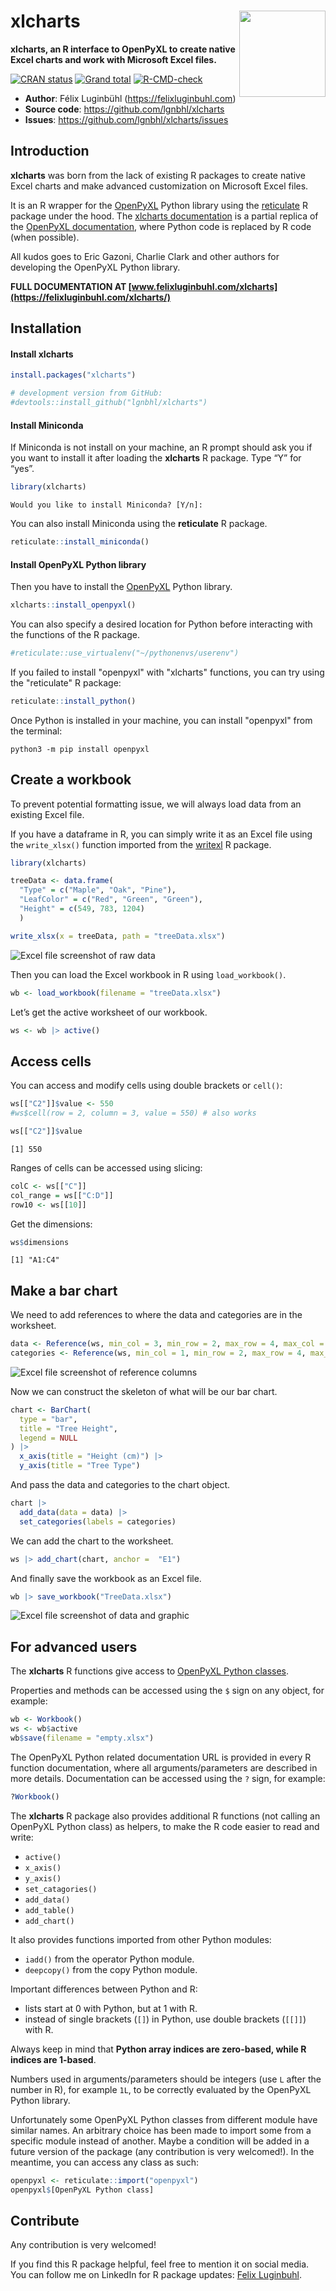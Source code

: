 # xlcharts <img src="man/figures/logo.png" align="right" width="138" />

**xlcharts, an R interface to OpenPyXL to create native Excel charts and work with Microsoft Excel files.**

<!-- badges: start -->
[![CRAN status](https://www.r-pkg.org/badges/version/xlcharts)](https://CRAN.R-project.org/package=xlcharts)
[![Grand total](https://cranlogs.r-pkg.org/badges/grand-total/xlcharts)](https://cran.r-project.org/package=xlcharts)
[![R-CMD-check](https://github.com/lgnbhl/xlcharts/actions/workflows/R-CMD-check.yaml/badge.svg)](https://github.com/lgnbhl/xlcharts/actions/workflows/R-CMD-check.yaml)
<!-- badges: end -->

- **Author**: Félix Luginbühl (<https://felixluginbuhl.com>)
- **Source code**: <https://github.com/lgnbhl/xlcharts>
- **Issues**: <https://github.com/lgnbhl/xlcharts/issues>

## Introduction

**xlcharts** was born from the lack of existing R packages to create native Excel
charts and make advanced customization on Microsoft Excel files.

It is an R wrapper for the
<a href="https://openpyxl.readthedocs.io" target="_blank">OpenPyXL</a> Python library using the
<a href="https://rstudio.github.io/reticulate/" target="_blank">reticulate</a>
R package under the hood. The [xlcharts documentation](https://felixluginbuhl.com/xlcharts/) is a
partial replica of the
<a href="https://openpyxl.readthedocs.io" target="_blank">OpenPyXL documentation</a>, where Python code is replaced by R code (when
possible).

All kudos goes to Eric Gazoni, Charlie Clark and other authors for developing the OpenPyXL Python library.

**FULL DOCUMENTATION AT [www.felixluginbuhl.com/xlcharts](https://felixluginbuhl.com/xlcharts/)**

## Installation

#### Install xlcharts 

``` r
install.packages("xlcharts")

# development version from GitHub:
#devtools::install_github("lgnbhl/xlcharts")
```

#### Install Miniconda

If Miniconda is not install on your machine, an R prompt should ask you
if you want to install it after loading the **xlcharts** R package. Type
“Y” for “yes”.

``` r
library(xlcharts)
```

    Would you like to install Miniconda? [Y/n]:

You can also install Miniconda using the **reticulate** R package.

``` r
reticulate::install_miniconda()
```

#### Install OpenPyXL Python library

Then you have to install the [OpenPyXL](https://openpyxl.readthedocs.io)
Python library.

``` r
xlcharts::install_openpyxl()
```

You can also specify a desired location for Python before interacting
with the functions of the R package.

``` r
#reticulate::use_virtualenv("~/pythonenvs/userenv")
```

If you failed to install "openpyxl" with "xlcharts" functions, you can try using the "reticulate" R package:

``` r
reticulate::install_python()
```

Once Python is installed in your machine, you can install "openpyxl" from the terminal:

```
python3 -m pip install openpyxl
```

## Create a workbook

To prevent potential formatting issue, we will always load data from an existing Excel file.

If you have a dataframe in R, you can simply write it as an Excel file
using the `write_xlsx()` function imported from the
[writexl](https://docs.ropensci.org/writexl/) R package.

``` r
library(xlcharts)

treeData <- data.frame(
  "Type" = c("Maple", "Oak", "Pine"), 
  "LeafColor" = c("Red", "Green", "Green"), 
  "Height" = c(549, 783, 1204)
  )

write_xlsx(x = treeData, path = "treeData.xlsx")
```

<img src="man/figures/treedata-raw.png" alt="Excel file screenshot of raw data"/>

Then you can load the Excel workbook in R using `load_workbook()`.

``` r
wb <- load_workbook(filename = "treeData.xlsx")
```

Let’s get the active worksheet of our workbook.

``` r
ws <- wb |> active()
```

## Access cells

You can access and modify cells using double brackets or `cell()`:

``` r
ws[["C2"]]$value <- 550
#ws$cell(row = 2, column = 3, value = 550) # also works

ws[["C2"]]$value
```

    [1] 550

Ranges of cells can be accessed using slicing:

``` r
colC <- ws[["C"]]
col_range = ws[["C:D"]]
row10 <- ws[[10]]
```

Get the dimensions:

``` r
ws$dimensions
```

    [1] "A1:C4"

## Make a bar chart

We need to add references to where the data and categories are in the
worksheet.

``` r
data <- Reference(ws, min_col = 3, min_row = 2, max_row = 4, max_col = 3)
categories <- Reference(ws, min_col = 1, min_row = 2, max_row = 4, max_col = 1)
```

<img src="man/figures/treedata-references.png" alt="Excel file screenshot of 
reference columns"   />

Now we can construct the skeleton of what will be our bar chart.

``` r
chart <- BarChart(
  type = "bar",
  title = "Tree Height",
  legend = NULL
) |>
  x_axis(title = "Height (cm)") |>
  y_axis(title = "Tree Type")
```

And pass the data and categories to the chart object.

``` r
chart |>
  add_data(data = data) |>
  set_categories(labels = categories)
```

We can add the chart to the worksheet.

``` r
ws |> add_chart(chart, anchor =  "E1")
```

And finally save the workbook as an Excel file.

``` r
wb |> save_workbook("TreeData.xlsx")
```

<img src="man/figures/treedata-bar.png" alt="Excel file screenshot of 
data and graphic"  />

## For advanced users

The **xlcharts** R functions give access to [OpenPyXL Python
classes](https://openpyxl.readthedocs.io/en/stable/api/openpyxl.html).

Properties and methods can be accessed using the `$` sign on any object,
for example:

``` r
wb <- Workbook()
ws <- wb$active
wb$save(filename = "empty.xlsx")
```

The OpenPyXL Python related documentation URL is provided in every R
function documentation, where all arguments/parameters are described in
more details. Documentation can be accessed using the `?` sign, for
example:

``` r
?Workbook()
```

The **xlcharts** R package also provides additional R functions (not calling an OpenPyXL Python class) as helpers, to make the R code easier to read and write:

- `active()`
- `x_axis()`
- `y_axis()`
- `set_catagories()`
- `add_data()`
- `add_table()`
- `add_chart()` 

It also provides functions imported from other Python modules:

- `iadd()` from the operator Python module.
- `deepcopy()` from the copy Python module.

Important differences between Python and R:

- lists start at 0 with Python, but at 1 with R.
- instead of single brackets (`[]`) in Python, use double brackets
  (`[[]]`) with R.

Always keep in mind that **Python array indices are zero-based, while R
indices are 1-based**.

Numbers used in arguments/parameters should be integers (use `L` after
the number in R), for example `1L`, to be correctly evaluated by the
OpenPyXL Python library.

Unfortunately some OpenPyXL Python classes from different module have similar names. An arbitrary choice has been made to import some from a 
specific module instead of another. Maybe a condition will be added in 
a future version of the package (any contribution is very welcomed!). In 
the meantime, you can access any class as such:

``` r
openpyxl <- reticulate::import("openpyxl")
openpyxl$[OpenPyXL Python class]
```

## Contribute

Any contribution is very welcomed!

If you find this R package helpful, feel free to mention it on social
media. You can follow me on LinkedIn for R package updates:
[Felix Luginbuhl](https://www.linkedin.com/in/FelixLuginbuhl).
